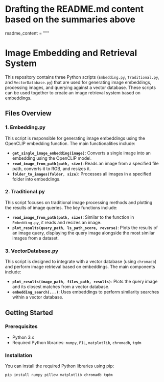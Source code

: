 # Drafting the README.md content based on the summaries above

readme_content = """
# Image Embedding and Retrieval System

This repository contains three Python scripts (`Embedding.py`, `Traditional.py`, and `VectorDatabase.py`) that are used for generating image embeddings, processing images, and querying against a vector database. These scripts can be used together to create an image retrieval system based on embeddings.

## Files Overview

### 1. Embedding.py
This script is responsible for generating image embeddings using the OpenCLIP embedding function. The main functionalities include:
- **`get_single_image_embedding(image)`**: Converts a single image into an embedding using the OpenCLIP model.
- **`read_image_from_path(path, size)`**: Reads an image from a specified file path, converts it to RGB, and resizes it.
- **`folder_to_images(folder, size)`**: Processes all images in a specified folder into embeddings.

### 2. Traditional.py
This script focuses on traditional image processing methods and plotting the results of image queries. The key functions include:
- **`read_image_from_path(path, size)`**: Similar to the function in `Embedding.py`, it reads and resizes an image.
- **`plot_results(query_path, ls_path_score, reverse)`**: Plots the results of an image query, displaying the query image alongside the most similar images from a dataset.

### 3. VectorDatabase.py
This script is designed to integrate with a vector database (using `chromadb`) and perform image retrieval based on embeddings. The main components include:
- **`plot_results(image_path, files_path, results)`**: Plots the query image and its closest matches from a vector database.
- **`embedding_search(...)`**: Uses embeddings to perform similarity searches within a vector database.

## Getting Started

### Prerequisites
- Python 3.x
- Required Python libraries: `numpy`, `PIL`, `matplotlib`, `chromadb`, `tqdm`

### Installation
You can install the required Python libraries using pip:
```bash
pip install numpy pillow matplotlib chromadb tqdm
